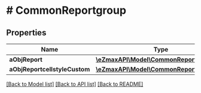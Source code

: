 # # CommonReportgroup

## Properties

Name | Type | Description | Notes
------------ | ------------- | ------------- | -------------
**aObjReport** | [**\eZmaxAPI\Model\CommonReport[]**](CommonReport.md) |  |
**aObjReportcellstyleCustom** | [**\eZmaxAPI\Model\CommonReportcellstyle[]**](CommonReportcellstyle.md) |  |

[[Back to Model list]](../../README.md#models) [[Back to API list]](../../README.md#endpoints) [[Back to README]](../../README.md)
